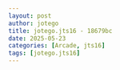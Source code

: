 ```yaml
---
layout: post
author: jotego
title: jotego.jts16 - 18679bc
date: 2025-05-23
categories: [Arcade, jts16]
tags: [jotego.jts16]
---
```



